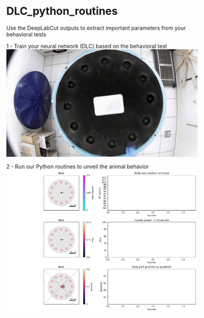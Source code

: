 # DLC_python_routines

Use the DeepLabCut outputs to extract important parameters from your behavioral tests

1 - Train your neural network (DLC) based on the behavioral test 
![](/video_BM_gif.gif)

2 - Run our Python routines to unveil the animal behavior
![](/examplo0.gif)
